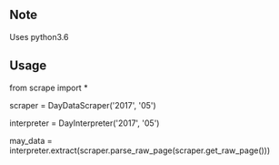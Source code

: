 ## Note
Uses python3.6

## Usage
from scrape import *

scraper = DayDataScraper('2017', '05')

interpreter = DayInterpreter('2017', '05')

may_data = interpreter.extract(scraper.parse_raw_page(scraper.get_raw_page()))

